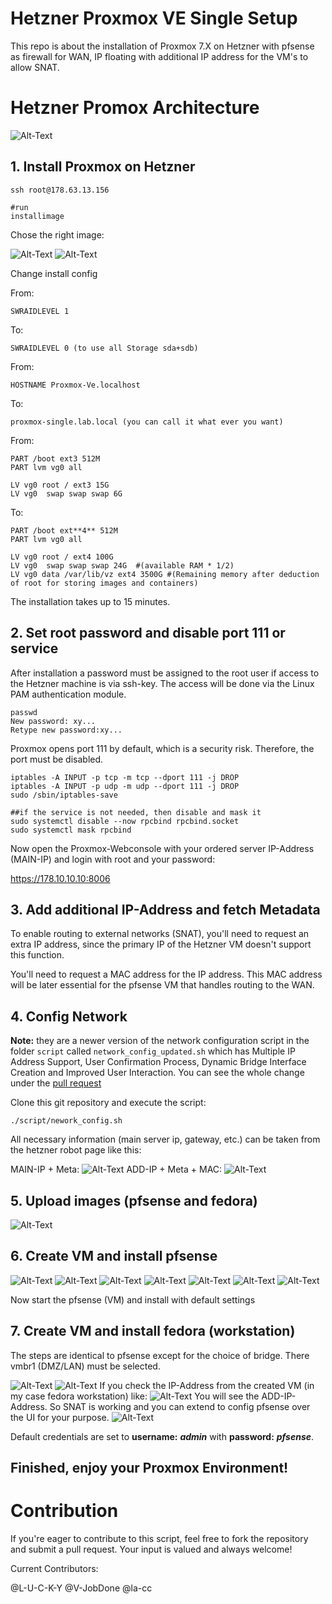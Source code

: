 # Hetzner Proxmox VE Single Setup

This repo is about the installation of Proxmox 7.X on Hetzner with pfsense as firewall for WAN, IP floating with additional IP address for the VM's to allow SNAT.

# Hetzner Promox Architecture

<img src="img/proxmox/arch.png" alt="Alt-Text" title="Hetzner Proxmox Architecture" />

## 1. Install Proxmox on Hetzner

    ssh root@178.63.13.156

    #run
    installimage

Chose the right image:

<img src="img/proxmox/proxmox-0.png" alt="Alt-Text" title="" />
<img src="img/proxmox/proxmox-1.png" alt="Alt-Text" title="" />

Change install config

From:

    SWRAIDLEVEL 1

To:

    SWRAIDLEVEL 0 (to use all Storage sda+sdb)

From:

    HOSTNAME Proxmox-Ve.localhost

To:

    proxmox-single.lab.local (you can call it what ever you want)

From:

    PART /boot ext3 512M
    PART lvm vg0 all

    LV vg0 root / ext3 15G
    LV vg0  swap swap swap 6G

To:

    PART /boot ext**4** 512M
    PART lvm vg0 all

    LV vg0 root / ext4 100G
    LV vg0  swap swap swap 24G  #(available RAM * 1/2)
    LV vg0 data /var/lib/vz ext4 3500G #(Remaining memory after deduction of root for storing images and containers)

The installation takes up to 15 minutes.

## 2. Set root password and disable port 111 or service

After installation a password must be assigned to the root user if access to the Hetzner machine is via ssh-key. The access will be done via the Linux PAM authentication module.

    passwd
    New password: xy...
    Retype new password:xy...

Proxmox opens port 111 by default, which is a security risk. Therefore, the port must be disabled.

    iptables -A INPUT -p tcp -m tcp --dport 111 -j DROP
    iptables -A INPUT -p udp -m udp --dport 111 -j DROP
    sudo /sbin/iptables-save

    ##if the service is not needed, then disable and mask it
    sudo systemctl disable --now rpcbind rpcbind.socket
    sudo systemctl mask rpcbind

Now open the Proxmox-Webconsole with your ordered server IP-Address (MAIN-IP) and login with root and your password:

https://178.10.10.10:8006

## 3. Add additional IP-Address and fetch Metadata

To enable routing to external networks (SNAT), you'll need to request an extra IP address, since the primary IP of the Hetzner VM doesn't support this function.

You'll need to request a MAC address for the IP address. This MAC address will be later essential for the pfsense VM that handles routing to the WAN.

## 4. Config Network

**Note:** they are a newer version of the network configuration script in the folder `script` called `network_config_updated.sh` which has Multiple IP Address Support, User Confirmation Process, Dynamic Bridge Interface Creation and Improved User Interaction. You can see the whole change under the [pull request](https://github.com/la-cc/hetzner-proxmox-single/pull/3)

Clone this git repository and execute the script:

    ./script/nework_config.sh

All necessary information (main server ip, gateway, etc.) can be taken from the hetzner robot page like this:

MAIN-IP + Meta:
<img src="img/hetzner/fetch-meta-0.png" alt="Alt-Text" title="" />
ADD-IP + Meta + MAC:
<img src="img/hetzner/fetch-meta-2.png" alt="Alt-Text" title="" />

## 5. Upload images (pfsense and fedora)

<img src="img/proxmox/proxmox-2.png" alt="Alt-Text" title="" />

## 6. Create VM and install pfsense

<img src="img/pfsense/pfsense-0.png" alt="Alt-Text" title="" />
<img src="img/pfsense/pfsense-1.png" alt="Alt-Text" title="" />
<img src="img/pfsense/pfsense-2.png" alt="Alt-Text" title="" />
<img src="img/pfsense/pfsense-3.png" alt="Alt-Text" title="" />
<img src="img/pfsense/pfsense-4.png" alt="Alt-Text" title="" />
<img src="img/pfsense/pfsense-5.png" alt="Alt-Text" title="" />
<img src="img/pfsense/pfsense-6.png" alt="Alt-Text" title="" />

Now start the pfsense (VM) and install with default settings

## 7. Create VM and install fedora (workstation)

The steps are identical to pfsense except for the choice of bridge. There vmbr1 (DMZ/LAN) must be selected.

<img src="img/fedora/fedora-0.png" alt="Alt-Text" title="" />
<img src="img/fedora/fedora-1.png" alt="Alt-Text" title="" />
If you check the IP-Address from the created VM (in my case fedora workstation) like:
<img src="img/fedora/fedora-2.png" alt="Alt-Text" title="" />
You will see the ADD-IP-Address. So SNAT is working and you can extend to config pfsense over the UI for your purpose.

<img src="img/pfsense/pfsense-7.png" alt="Alt-Text" title="" />

Default credentials are set to **username:** **_admin_** with **password:** **_pfsense_**.

## **Finished, enjoy your Proxmox Environment!**

# Contribution

If you're eager to contribute to this script, feel free to fork the repository and submit a pull request. Your input is valued and always welcome!

Current Contributors:

@L-U-C-K-Y
@V-JobDone
@la-cc
